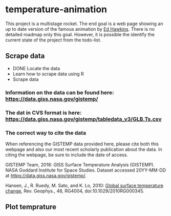 # temperature-animation

This project is a multistage rocket. The end goal is a web page showing an up to date version of the famous animation by [Ed Hawkins](https://twitter.com/ed_hawkins/status/729753441459945474 "Animation on Twitter"). There is no detailed roadmap only this goal. However, it is possible the identify the current state of the project from the todo-list.

## Scrape data
- DONE Locate the data
- Learn how to scrape data using R
- Scrape data 

### Information on the data can be found here: https://data.giss.nasa.gov/gistemp/

### The dat in CVS format is here: https://data.giss.nasa.gov/gistemp/tabledata_v3/GLB.Ts.csv

### The correct way to cite the data
When referencing the GISTEMP data provided here, please cite both this webpage and also our most recent scholarly publication about the data. In citing the webpage, be sure to include the date of access.

GISTEMP Team, 2018: GISS Surface Temperature Analysis (GISTEMP). NASA Goddard Institute for Space Studies. Dataset accessed 20YY-MM-DD at https://data.giss.nasa.gov/gistemp/.

Hansen, J., R. Ruedy, M. Sato, and K. Lo, 2010: [Global surface temperature change](https://pubs.giss.nasa.gov/abs/ha00510u.html), Rev. Geophys., 48, RG4004, doi:10.1029/2010RG000345.

## Plot temprature

